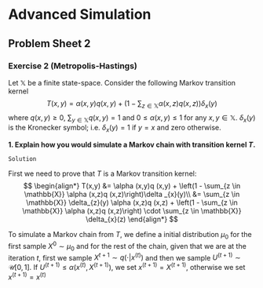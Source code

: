 # Advanced Simulation
## Problem Sheet 2

### Exercise 2 (Metropolis-Hastings)

Let $\mathbb{X}$ be a finite state-space. Consider the following Markov transition kernel
$$
\begin{equation*}
	T(x,y) = \alpha (x,y)q (x,y) + \left(1 - \sum_{z \in \mathbb{X}} \alpha (x,z)q (x,z)\right)\delta _{x}(y)
\end{equation*}
$$
where $q (x,y) \geq 0$, $\sum_{y \in \mathbb{X}}q (x,y) = 1$ and $0 \leq \alpha (x,y) \leq 1$ for any $x,y \in \mathbb{X}$. $\delta _{x}(y)$ is the Kronecker symbol; i.e. $\delta _{x}(y) = 1$ if $y = x$ and zero otherwise.

**1. Explain how you would simulate a Markov chain with transition kernel $T$.**

`Solution`

First we need to prove that $T$ is a Markov transition kernel:
$$
\begin{align*}
	T(x,y) &= \alpha (x,y)q (x,y) + \left(1 - \sum_{z \in \mathbb{X}} \alpha (x,z)q (x,z)\right)\delta _{x}(y)\\
	&= \sum_{z \in \mathbb{X}} \delta_{z}(y) \alpha (x,z)q (x,z) +  \left(1 - \sum_{z \in \mathbb{X}} \alpha (x,z)q (x,z)\right) \cdot \sum_{z \in \mathbb{X}} \delta_{x}(z)
\end{align*}
$$

To simulate a Markov chain from $T$, we define a initial distribution $\mu_{0}$ for the first sample $X^{0} \sim \mu_{0}$ and for the rest of the chain, given that we are at the iteration $t$, first we sample $X^{t+1} \sim q (\cdot|x^{(t)})$ and then we sample $U^{(t+1)} \sim \mathcal{U}[0,1]$. If $U^{(t+1)} \leq \alpha (x^{(t)},X^{(t+1)})$, we set $x^{(t+1)} = X^{(t+1)}$, otherwise we set $x^{(t+1)} = x^{(t)}$

